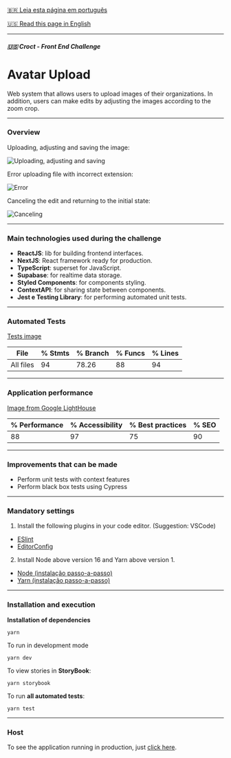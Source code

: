 
[🇧🇷 Leia esta página em português](https://github.com/joaoD3V/avatar-upload/blob/main/README-ptbr.md)

[🇺🇸 Read this page in English](https://github.com/joaoD3V/avatar-upload/blob/main/README.md)

-------------
##### 🇺🇸  Croct - Front End Challenge

# Avatar Upload

Web system that allows users to upload images of their organizations. In addition, users can make edits by adjusting the images according to the zoom crop.

------------

### Overview

 Uploading, adjusting and saving the image:

![Uploading, adjusting and saving](https://media.giphy.com/media/WD3hedWHFFbdZlimRE/giphy.gif)

Error uploading file with incorrect extension:

![Error](https://media.giphy.com/media/c8GYWyLeCjDETISMw8/giphy.gif)

Canceling the edit and returning to the initial state:

![Canceling](https://media.giphy.com/media/Gv9JYLu9YjFsSH5eKY/giphy.gif)

------------


### Main technologies used during the challenge

- **ReactJS**: lib for building frontend interfaces.
- **NextJS**: React framework ready for production.
- **TypeScript**: superset for JavaScript.
- **Supabase**: for realtime data storage.
- **Styled Components**: for components styling.
- **ContextAPI**: for sharing state between components.
- **Jest e Testing Library**: for performing automated unit tests.

------------

### Automated Tests

[Tests image](https://imgur.com/ZkjXoew)


File                      | % Stmts | % Branch | % Funcs | % Lines |
--------------------------|---------|----------|---------|---------|
All files                 |      94 |    78.26 |      88 |      94 |

------------

### Application performance

[Image from Google LightHouse](https://imgur.com/Ug8kgoC)


| % Performance | % Accessibility | % Best practices | % SEO |
|---------|----------|---------|---------|
|      88 |    97 |      75 |      90 |

------------

### Improvements that can be made
- Perform unit tests with context features
- Perform black box tests using Cypress

------------

### Mandatory settings
1. Install the following plugins in your code editor. (Suggestion: VSCode)
 * [ESlint](https://eslint.org/)
 * [EditorConfig](https://editorconfig.org/)
 2. Install Node above version 16 and Yarn above version 1.
 -	[Node (instalação passo-a-passo)](https://www.notion.so/Instalando-o-Node-js-d40fdabe8f0a491eb33b85da93d90a2f)
 -	[Yarn (instalação passo-a-passo)](https://www.notion.so/Instalando-o-Yarn-eca6a13be5b3467d8d2f7be15c60f322)
------------
### Installation and execution

**Installation of dependencies**
```
yarn
```

To run in development mode
```
yarn dev
```

To view stories in **StoryBook**:
```
yarn storybook
```
To run **all automated tests**:
```
yarn test
```

------------

### Host

To see the application running in production, just [click here](https://avatar-upload-joaod3v.vercel.app/).

